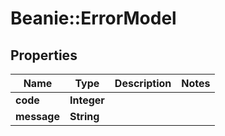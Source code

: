 # Beanie::ErrorModel

## Properties
Name | Type | Description | Notes
------------ | ------------- | ------------- | -------------
**code** | **Integer** |  | 
**message** | **String** |  | 


